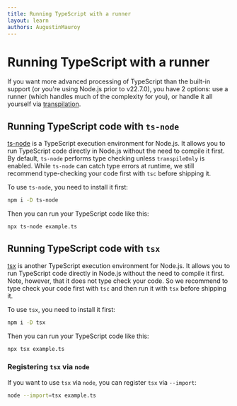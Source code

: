 ```yaml
---
title: Running TypeScript with a runner
layout: learn
authors: AugustinMauroy
---
```


# Running TypeScript with a runner

If you want more advanced processing of TypeScript than the built-in support (or you're using Node.js prior to v22.7.0), you have 2 options: use a runner (which handles much of the complexity for you), or handle it all yourself via [transpilation](./transpile).

## Running TypeScript code with `ts-node`

[ts-node](https://typestrong.org/ts-node/) is a TypeScript execution environment for Node.js. It allows you to run TypeScript code directly in Node.js without the need to compile it first. By default, `ts-node` performs type checking unless `transpileOnly` is enabled. While `ts-node` can catch type errors at runtime, we still recommend type-checking your code first with `tsc` before shipping it.

To use `ts-node`, you need to install it first:

```bash
npm i -D ts-node
```

Then you can run your TypeScript code like this:

```bash
npx ts-node example.ts
```

## Running TypeScript code with `tsx`

[tsx](https://tsx.is/) is another TypeScript execution environment for Node.js. It allows you to run TypeScript code directly in Node.js without the need to compile it first. Note, however, that it does not type check your code. So we recommend to type check your code first with `tsc` and then run it with `tsx` before shipping it.

To use `tsx`, you need to install it first:

```bash
npm i -D tsx
```

Then you can run your TypeScript code like this:

```bash
npx tsx example.ts
```

### Registering `tsx` via `node`

If you want to use `tsx` via `node`, you can register `tsx` via `--import`:

```bash
node --import=tsx example.ts
```
